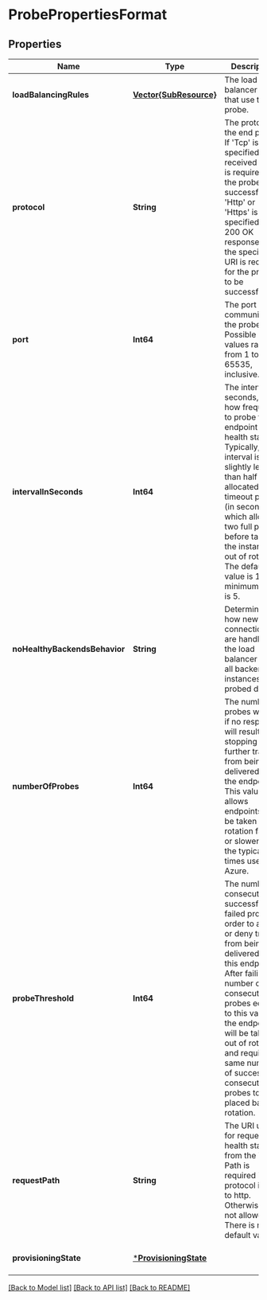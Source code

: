 # ProbePropertiesFormat


## Properties
Name | Type | Description | Notes
------------ | ------------- | ------------- | -------------
**loadBalancingRules** | [**Vector{SubResource}**](SubResource.md) | The load balancer rules that use this probe. | [optional] [readonly] [default to nothing]
**protocol** | **String** | The protocol of the end point. If &#39;Tcp&#39; is specified, a received ACK is required for the probe to be successful. If &#39;Http&#39; or &#39;Https&#39; is specified, a 200 OK response from the specifies URI is required for the probe to be successful. | [default to nothing]
**port** | **Int64** | The port for communicating the probe. Possible values range from 1 to 65535, inclusive. | [default to nothing]
**intervalInSeconds** | **Int64** | The interval, in seconds, for how frequently to probe the endpoint for health status. Typically, the interval is slightly less than half the allocated timeout period (in seconds) which allows two full probes before taking the instance out of rotation. The default value is 15, the minimum value is 5. | [optional] [default to nothing]
**noHealthyBackendsBehavior** | **String** | Determines how new connections are handled by the load balancer when all backend instances are probed down. | [optional] [default to nothing]
**numberOfProbes** | **Int64** | The number of probes where if no response, will result in stopping further traffic from being delivered to the endpoint. This values allows endpoints to be taken out of rotation faster or slower than the typical times used in Azure. | [optional] [default to nothing]
**probeThreshold** | **Int64** | The number of consecutive successful or failed probes in order to allow or deny traffic from being delivered to this endpoint. After failing the number of consecutive probes equal to this value, the endpoint will be taken out of rotation and require the same number of successful consecutive probes to be placed back in rotation. | [optional] [default to nothing]
**requestPath** | **String** | The URI used for requesting health status from the VM. Path is required if a protocol is set to http. Otherwise, it is not allowed. There is no default value. | [optional] [default to nothing]
**provisioningState** | [***ProvisioningState**](ProvisioningState.md) |  | [optional] [default to nothing]


[[Back to Model list]](../README.md#models) [[Back to API list]](../README.md#api-endpoints) [[Back to README]](../README.md)


